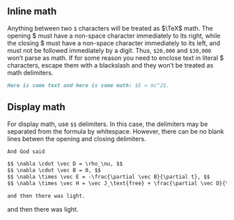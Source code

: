 ## Inline math

Anything between two `$` characters will be treated as $\TeX$ math. The opening \$ must have a non-space character immediately to its right, while the closing \$ must have a non-space character immediately to its left, and must not be followed immediately by a digit. Thus, `$20,000` and `$30,000` won’t parse as math. If for some reason you need to enclose text in literal \$ characters, escape them with a blackslash and they won’t be treated as math delimiters.

```markdown
Here is some text and here is some math: $E = mc^2$.
```

## Display math

For display math, use `$$` delimiters. In this case, the delimiters may be separated from the formula by whitespace. However, there can be no blank lines betwen the opening and closing delimiters.

```markdown
And God said

$$ \nabla \cdot \vec D = \rho_\nu, $$
$$ \nabla \cdot \vec B = 0, $$
$$ \nabla \times \vec E = -\frac{\partial \vec B}{\partial t}, $$
$$ \nabla \times \vec H = \vec J_\text{free} + \frac{\partial \vec D}{\partial t}, $$

and then there was light.
```

and then there was light.
